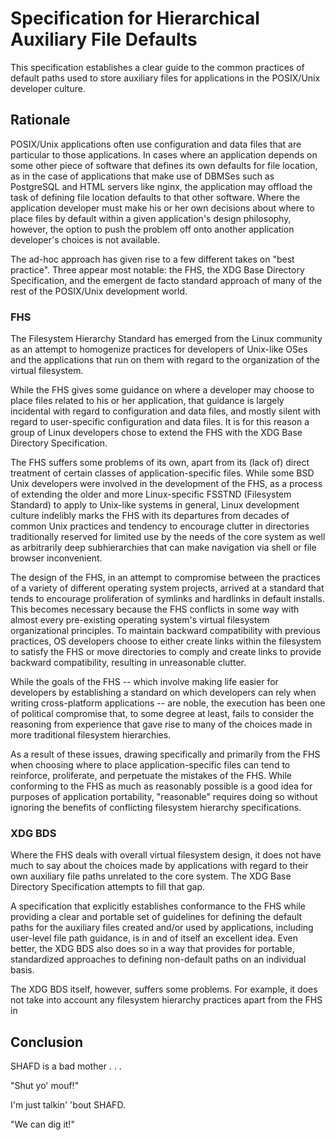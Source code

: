 # Specification for Hierarchical Auxiliary File Defaults

This specification establishes a clear guide to the common practices of default paths used to store auxiliary files for applications in the POSIX/Unix developer culture.

## Rationale

POSIX/Unix applications often use configuration and data files that are particular to those applications.  In cases where an application depends on some other piece of software that defines its own defaults for file location, as in the case of applications that make use of DBMSes such as PostgreSQL and HTML servers like nginx, the application may offload the task of defining file location defaults to that other software.  Where the application developer must make his or her own decisions about where to place files by default within a given application's design philosophy, however, the option to push the problem off onto another application developer's choices is not available.

The ad-hoc approach has given rise to a few different takes on "best practice".  Three appear most notable: the FHS, the XDG Base Directory Specification, and the emergent de facto standard approach of many of the rest of the POSIX/Unix development world.

### FHS

The Filesystem Hierarchy Standard has emerged from the Linux community as an attempt to homogenize practices for developers of Unix-like OSes and the applications that run on them with regard to the organization of the virtual filesystem.

While the FHS gives some guidance on where a developer may choose to place files related to his or her application, that guidance is largely incidental with regard to configuration and data files, and mostly silent with regard to user-specific configuration and data files.  It is for this reason a group of Linux developers chose to extend the FHS with the XDG Base Directory Specification.

The FHS suffers some problems of its own, apart from its (lack of) direct treatment of certain classes of application-specific files.  While some BSD Unix developers were involved in the development of the FHS, as a process of extending the older and more Linux-specific FSSTND (Filesystem Standard) to apply to Unix-like systems in general, Linux development culture indelibly marks the FHS with its departures from decades of common Unix practices and tendency to encourage clutter in directories traditionally reserved for limited use by the needs of the core system as well as arbitrarily deep subhierarchies that can make navigation via shell or file browser inconvenient.

The design of the FHS, in an attempt to compromise between the practices of a variety of different operating system projects, arrived at a standard that tends to encourage proliferation of symlinks and hardlinks in default installs.  This becomes necessary because the FHS conflicts in some way with almost every pre-existing operating system's virtual filesystem organizational principles.  To maintain backward compatibility with previous practices, OS developers choose to either create links within the filesystem to satisfy the FHS or move directories to comply and create links to provide backward compatibility, resulting in unreasonable clutter.

While the goals of the FHS -- which involve making life easier for developers by establishing a standard on which developers can rely when writing cross-platform applications -- are noble, the execution has been one of political compromise that, to some degree at least, fails to consider the reasoning from experience that gave rise to many of the choices made in more traditional filesystem hierarchies.

As a result of these issues, drawing specifically and primarily from the FHS when choosing where to place application-specific files can tend to reinforce, proliferate, and perpetuate the mistakes of the FHS.  While conforming to the FHS as much as reasonably possible is a good idea for purposes of application portability, "reasonable" requires doing so without ignoring the benefits of conflicting filesystem hierarchy specifications.

### XDG BDS

Where the FHS deals with overall virtual filesystem design, it does not have much to say about the choices made by applications with regard to their own auxiliary file paths unrelated to the core system.  The XDG Base Directory Specification attempts to fill that gap.

A specification that explicitly establishes conformance to the FHS while providing a clear and portable set of guidelines for defining the default paths for the auxiliary files created and/or used by applications, including user-level file path guidance, is in and of itself an excellent idea.  Even better, the XDG BDS also does so in a way that provides for portable, standardized approaches to defining non-default paths on an individual basis.

The XDG BDS itself, however, suffers some problems.  For example, it does not take into account any filesystem hierarchy practices apart from the FHS in 


## Conclusion

SHAFD is a bad mother . . .

"Shut yo' mouf!"

I'm just talkin' 'bout SHAFD.

"We can dig it!"
